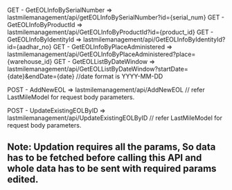 GET - GetEOLInfoBySerialNumber => lastmilemanagement/api/getEOLInfoBySerialNumber?id={serial_num}
GET - GetEOLInfoByProductId => lastmilemanagement/api/GetEOLInfoByProductId?id={product_id}
GET - GetEOLInfoByIdentityId => lastmilemanagement/api/GetEOLInfoByIdentityId?id={aadhar_no}
GET - GetEOLInfoByPlaceAdministered => lastmilemanagement/api/GetEOLInfoByPlaceAdministered?place={warehouse_id}
GET - GetEOLListByDateWindow => lastmilemanagement/api/GetEOLListByDateWindow?startDate={date}&endDate={date} //date format is YYYY-MM-DD


POST - AddNewEOL => lastmilemanagement/api/AddNewEOL // refer LastMileModel for request body parameters. 


POST - UpdateExistingEOLByID => lastmilemanagement/api/UpdateExistingEOLByID // refer LastMileModel for request body parameters. 

## Note: Updation requires all the params, So data has to be fetched before calling this API and whole data has to be sent with required params edited.

